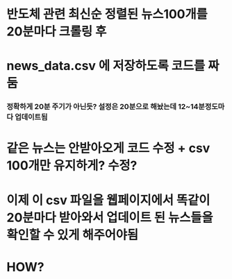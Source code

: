 # 반도체 관련 최신순 정렬된 뉴스100개를 20분마다 크롤링 후 
# news_data.csv 에 저장하도록 코드를 짜둠
### 정확하게 20분 주기가 아닌듯? 설정은 20분으로 해놨는데 12~14분정도마다 업데이트됨
#   같은 뉴스는 안받아오게 코드 수정 + csv 100개만 유지하게? 수정?
# 이제 이 csv 파일을 웹페이지에서 똑같이 20분마다 받아와서 업데이트 된 뉴스들을 확인할 수 있게 해주어야됨
# HOW?
